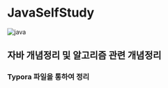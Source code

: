 
# JavaSelfStudy    

![java](https://user-images.githubusercontent.com/83327352/127762016-57b02ef7-cb86-43b6-b263-3df88c207559.png)

## 자바 개념정리 및 알고리즘 관련 개념정리   
### Typora 파일을 통하여 정리
